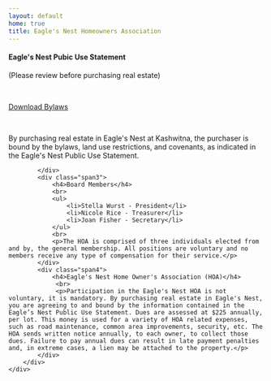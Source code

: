 ```yaml
---
layout: default
home: true
title: Eagle's Nest Homeowners Association
---
```


<div class="row">
    <div class="span12">
    <div class="row">
            <div class="span4">
            	<h4>Eagle's Nest Pubic Use Statement</h4>
                <p>(Please review before purchasing real estate)</p>
                <br>
                <p><a class="btn btn-large" href="/files/Eagles_Nest_Bylaws.pdf"><i class="icon-download"></i> Download Bylaws</a></p> 
                <br>
                <p>By purchasing real estate in Eagle's Nest at Kashwitna, the purchaser is bound by the bylaws, land use restrictions, and covenants, as indicated in the Eagle's Nest Public Use Statement.</p>

            </div>
            <div class="span3">
                <h4>Board Members</h4>
                <br>
                <ul>
                    <li>Stella Wurst - President</li>
                    <li>Nicole Rice - Treasurer</li>
                    <li>Joan Fisher - Secretary</li>
                </ul>
                <br>
                <p>The HOA is comprised of three individuals elected from and by, the general membership. All positions are voluntary and no members receive any type of compensation for their service.</p>
            </div>
            <div class="span4">
         		<h4>Eagle's Nest Home Owner's Association (HOA)</h4>
         		 <br>
                 <p>Participation in the Eagle's Nest HOA is not voluntary, it is mandatory. By purchasing real estate in Eagle's Nest, you are agreeing to and bound by the information contained in the Eagle’s Nest Public Use Statement. Dues are assessed at $225 annually, per lot. This money is used for a variety of HOA related expenses, such as road maintenance, common area improvements, security, etc. The HOA sends written notice annually, to each owner, to collect those dues. Failure to pay annual dues can result in late payment penalties and, in extreme cases, a lien may be attached to the property.</p>  	   
            </div>
        </div>
    </div>
</div>


